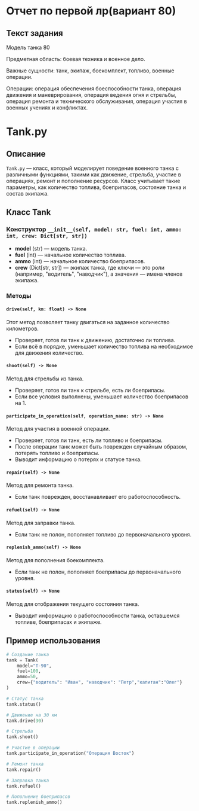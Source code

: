 # Отчет по первой лр(вариант 80)

## Текст задания 

Модель танка 80

Предметная область: боевая техника и военное дело.

Важные сущности: танк, экипаж, боекомплект, топливо, военные операции.

Операции: операция обеспечения боеспособности танка, операция движения и маневрирования, операция ведения огня и стрельбы, операция ремонта и технического обслуживания, операция участия в военных учениях и конфликтах.


# Tank.py

## Описание

`Tank.py` — класс, который моделирует поведение военного танка с различными функциями, такими как движение, стрельба, участие в операциях, ремонт и пополнение ресурсов. Класс учитывает такие параметры, как количество топлива, боеприпасов, состояние танка и состав экипажа.

## Класс Tank

### Конструктор `__init__(self, model: str, fuel: int, ammo: int, crew: Dict[str, str])`

- **model** (str) — модель танка.
- **fuel** (int) — начальное количество топлива.
- **ammo** (int) — начальное количество боеприпасов.
- **crew** (Dict[str, str]) — экипаж танка, где ключи — это роли (например, "водитель", "наводчик"), а значения — имена членов экипажа.

### Методы

#### `drive(self, km: float) -> None`

Этот метод позволяет танку двигаться на заданное количество километров. 
- Проверяет, готов ли танк к движению, достаточно ли топлива.
- Если всё в порядке, уменьшает количество топлива на необходимое для движения количество.

#### `shoot(self) -> None`

Метод для стрельбы из танка.
- Проверяет, готов ли танк к стрельбе, есть ли боеприпасы.
- Если все условия выполнены, уменьшает количество боеприпасов на 1.

#### `participate_in_operation(self, operation_name: str) -> None`

Метод для участия в военной операции.
- Проверяет, готов ли танк, есть ли топливо и боеприпасы.
- После операции танк может быть поврежден случайным образом, потерять топливо и боеприпасы.
- Выводит информацию о потерях и статусе танка.

#### `repair(self) -> None`

Метод для ремонта танка.
- Если танк поврежден, восстанавливает его работоспособность.

#### `refuel(self) -> None`

Метод для заправки танка.
- Если танк не полон, пополняет топливо до первоначального уровня.

#### `replenish_ammo(self) -> None`

Метод для пополнения боекомплекта.
- Если танк не полон, пополняет боеприпасы до первоначального уровня.

#### `status(self) -> None`

Метод для отображения текущего состояния танка.
- Выводит информацию о работоспособности танка, оставшемся топливе, боеприпасах и экипаже.

## Пример использования

```python
# Создание танка
tank = Tank(
    model="T-90",
    fuel=100,
    ammo=50,
    crew={"водитель": "Иван", "наводчик": "Петр","капитан":"Олег"}
)

# Статус танка
tank.status()

# Движение на 30 км
tank.drive(30)

# Стрельба
tank.shoot()

# Участие в операции
tank.participate_in_operation("Операция Восток")

# Ремонт танка
tank.repair()

# Заправка танка
tank.refuel()

# Пополнение боеприпасов
tank.replenish_ammo()
